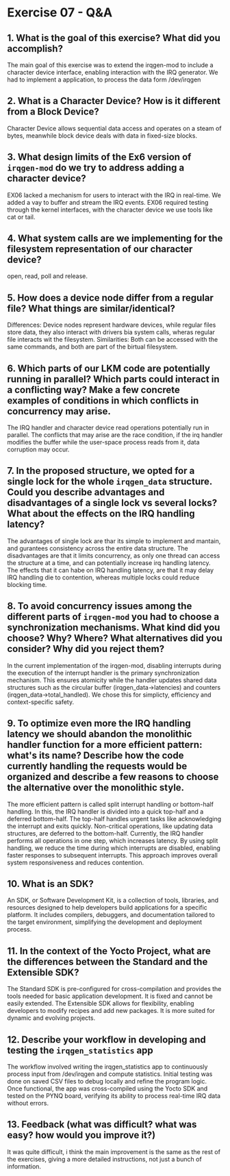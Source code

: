 # Exercise 07 - Q&A

## 1. What is the goal of this exercise? What did you accomplish?
The main goal of this exercise was to extend the irqgen-mod to include a character device interface, enabling interaction with the IRQ generator. We had to implement a application, to process the data form /dev/irqgen
## 2. What is a Character Device? How is it different from a Block Device?
Character Device allows sequential data access and operates on a steam of bytes, meanwhile block device deals with data in fixed-size blocks.
## 3. What design limits of the Ex6 version of `irqgen-mod` do we try to address adding a character device?
EX06 lacked a mechanism for users to interact with the IRQ in real-time. We added a vay to buffer and stream the IRQ events.
EX06 required testing through the kernel interfaces, with the character device we use tools like cat or tail.
## 4. What system calls are we implementing for the filesystem representation of our character device?
open, read, poll and release.
## 5. How does a device node differ from a regular file? What things are similar/identical?
Differences:
Device nodes represent hardware devices, while regular files store data, they also interact with drivers bia system calls, wheras regular file interacts wit the filesystem.
Similarities:
Both can be accessed with the same commands, and both are part of the birtual filesystem.
## 6. Which parts of our LKM code are potentially running in parallel? Which parts could interact in a conflicting way? Make a few concrete examples of conditions in which conflicts in concurrency may arise.
The IRQ handler and character device read operations potentially run in parallel.
The conflicts that may arise are the race condition, if the irq handler modifies the buffer while the user-space process reads from it, data corruption may occur.
## 7. In the proposed structure, we opted for a single lock for the whole `irqgen_data` structure. Could you describe advantages and disadvantages of a single lock vs several locks? What about the effects on the IRQ handling latency?
The advantages of single lock are thar its simple to implement and mantain, and gurantees consistency across the entire data structure.
The disadvantages are that it limits concurrency, as only one thread can access the structure at a time, and can potentially increase irq handling latency.
The effects that it can habe on IRQ handling latency, are that it may delay IRQ handling die to contention, whereas multiple locks could reduce blocking time.
## 8. To avoid concurrency issues among the different parts of `irqgen-mod` you had to choose a synchronization mechanisms. What kind did you choose? Why? Where? What alternatives did you consider? Why did you reject them?
In the current implementation of the irqgen-mod, disabling interrupts during the execution of the interrupt handler is the primary synchronization mechanism. This ensures atomicity while the handler updates shared data structures such as the circular buffer (irqgen_data->latencies) and counters (irqgen_data->total_handled).
We chose this for simplicty, efficiency and context-specific safety.
## 9. To optimize even more the IRQ handling latency we should abandon the monolithic handler function for a more efficient pattern: what's its name? Describe how the code currently handling the requests would be organized and describe a few reasons to choose the alternative over the monolithic style.
The more efficient pattern is called split interrupt handling or bottom-half handling. In this, the IRQ handler is divided into a quick top-half and a deferred bottom-half. The top-half handles urgent tasks like acknowledging the interrupt and exits quickly. Non-critical operations, like updating data structures, are deferred to the bottom-half.
Currently, the IRQ handler performs all operations in one step, which increases latency. By using split handling, we reduce the time during which interrupts are disabled, enabling faster responses to subsequent interrupts. This approach improves overall system responsiveness and reduces contention.
## 10. What is an SDK?
An SDK, or Software Development Kit, is a collection of tools, libraries, and resources designed to help developers build applications for a specific platform. It includes compilers, debuggers, and documentation tailored to the target environment, simplifying the development and deployment process.
## 11. In the context of the Yocto Project, what are the differences between the Standard and the Extensible SDK?
The Standard SDK is pre-configured for cross-compilation and provides the tools needed for basic application development. It is fixed and cannot be easily extended. The Extensible SDK allows for flexibility, enabling developers to modify recipes and add new packages. It is more suited for dynamic and evolving projects.
## 12. Describe your workflow in developing and testing the `irqgen_statistics` app
The workflow involved writing the irqgen_statistics app to continuously process input from /dev/irqgen and compute statistics. Initial testing was done on saved CSV files to debug locally and refine the program logic. Once functional, the app was cross-compiled using the Yocto SDK and tested on the PYNQ board, verifying its ability to process real-time IRQ data without errors.
## 13. Feedback (what was difficult? what was easy? how would you improve it?)
It was quite difficult, i think the main improvement is the same as the rest of the exercises, giving a more detailed instructions, not just a bunch of information.

